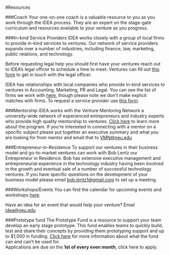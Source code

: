 #Resources

###Coach
Your one-on-one coach is a valuable resource to you as you work through the IDEA process. They are an expert on the stage-gate curriculum and resources available to your venture as you progress. 

###In-kind Service Providers
IDEA works closely with a group of local firms to provide in-kind services to ventures. Our network of service providers expands over a number of industries, including finance, law, marketing, public relations, and technology.

Before requesting legal help you should first have your ventures reach out to IDEA’s legal officer to schedule a time to meet. Ventures can fill out [this form](https://www.tfaforms.com/390675) to get in touch with the legal officer. 

IDEA has relationships with local companies who provide in-kind services to ventures in Accounting, Marketing, PR and Legal. You can see the list of firms we work with [here](http://www.northeastern.edu/idea/partners/), though please note we don’t make explicit matches with firms. 
To request a service provider use [this form](http://www.tfaforms.com/366775). 

###Mentorship
IDEA works with the Venture Mentoring Network a university-wide network of experienced entrepreneurs and industry experts who provide high quality mentorship to ventures. [Click here](http://www.northeastern.edu/vmn/) to learn more about the program. 
If you’re interested in connecting with a mentor on a specific subject please put together an executive summary and what you are looking for from mentor and email that to [VMN@neu.edu](mailto:VMN@neu.edu)

###Entrepreneur-in-Residence 
To support our ventures in their business model and go-to-market ventures can work with Bob Lentz our Entrepreneur in Residence. Bob has extensive executive management and entrepreneurial experience in the technology industry having been involved in the growth and eventual sale of a number of successful technology ventures. If you have specific questions on the development of your business model please email [bob.lentz1@gmail.com](mailto:bob.lentz1@gmail.com) to set up a meeting.

###Workshops/Events
You can find the calendar for upcoming events and workshops [here](http://www.northeastern.edu/idea/events/).

Have an idea for an event that would help your venture? Email idea@neu.edu



###Prototype fund
The Prototype Fund is a resource to support your team develop an early stage prototype. This fund enables teams to quickly build, test and share their concepts by providing them prototyping support and up to $1,000 in funding. [Click here](http://www.htmlpublish.com/newTestDocStorage/DocStorage/cd29097a8ea246f1bf430b19a5d5839b/FAQ.htm#) for more information about what the fund can and can’t be used for.  
Applications are due on the **1st of every even month**, click here to apply.